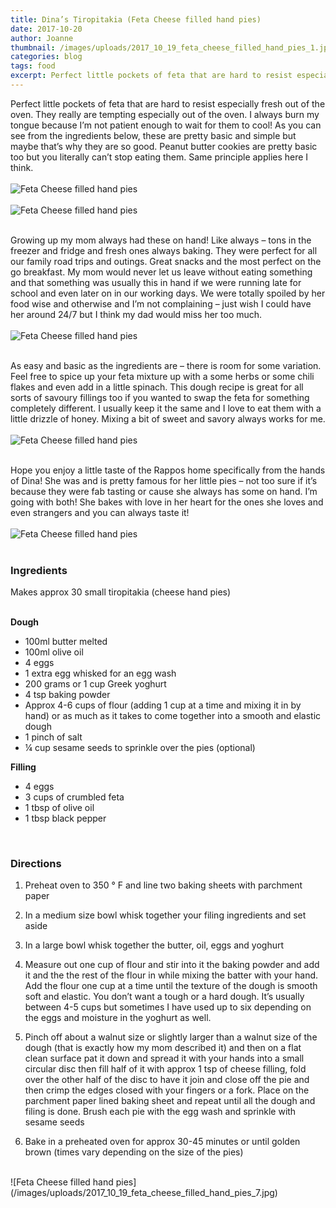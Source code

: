 ```yaml
---
title: Dina’s Tiropitakia (Feta Cheese filled hand pies)
date: 2017-10-20
author: Joanne
thumbnail: /images/uploads/2017_10_19_feta_cheese_filled_hand_pies_1.jpg
categories: blog
tags: food
excerpt: Perfect little pockets of feta that are hard to resist especially fresh out of the oven
---
```


Perfect little pockets of feta that are hard to resist especially fresh out of the oven. They really are tempting especially out of the oven.  I always burn my tongue because I’m not patient enough to wait for them to cool! As you can see from the ingredients below, these are pretty basic and simple but maybe that’s why they are so good. Peanut butter cookies are pretty basic too but you literally can’t stop eating them. Same principle applies here I think.
<br>
<br>
![Feta Cheese filled hand pies](/images/uploads/2017_10_19_feta_cheese_filled_hand_pies_2.jpg)
<br>
<br>
![Feta Cheese filled hand pies](/images/uploads/2017_10_19_feta_cheese_filled_hand_pies_3.jpg)
<br>
<br>

Growing up my mom always had these on hand! Like always &ndash; tons in the freezer and fridge and fresh ones always baking.  They were perfect for all our family road trips and outings. Great snacks and the most perfect on the go breakfast. My mom would never let us leave without eating something and that something was usually this in hand if we were running late for school and even later on in our working days. We were totally spoiled by her food wise and otherwise and I’m not complaining &ndash; just wish I could have her around 24/7 but I think my dad would miss her too much.
<br>
<br>
![Feta Cheese filled hand pies](/images/uploads/2017_10_19_feta_cheese_filled_hand_pies_4.jpg)
<br>
<br>

As easy and basic as the ingredients are &ndash; there is room for some variation.  Feel free to spice up your feta mixture up with a some herbs or some chili flakes and even add in a little spinach. This dough recipe is great for all sorts of savoury fillings too if you wanted to swap the feta for something completely different. I usually keep it the same and I love to eat them with a little drizzle of honey. Mixing a bit of sweet and savory always works for me.
<br>
<br>
![Feta Cheese filled hand pies](/images/uploads/2017_10_19_feta_cheese_filled_hand_pies_5.jpg)
<br>
<br>

Hope you enjoy a little taste of the Rappos home specifically from the hands of Dina! She was and is pretty famous for her little pies &ndash; not too sure if it’s because they were fab tasting or cause she always has some on hand. I’m going with both! She bakes with love in her heart for the ones she loves and even strangers and you can always taste it!
<br>
<br>
![Feta Cheese filled hand pies](/images/uploads/2017_10_19_feta_cheese_filled_hand_pies_6.jpg)
<br>
<br>

### Ingredients
Makes approx 30 small tiropitakia (cheese hand pies)
<br>
<br>

**Dough**
* 100ml butter melted
* 100ml  olive oil
* 4 eggs
* 1 extra egg whisked for an egg wash
* 200 grams or 1 cup Greek yoghurt
* 4 tsp baking powder
* Approx 4-6 cups of flour (adding 1 cup at a time and mixing it in by hand) or as much as it takes to come together into a smooth and elastic dough
* 1 pinch of salt
* &frac14; cup sesame seeds to sprinkle over the pies (optional)

**Filling**
* 4 eggs
* 3 cups of crumbled feta
* 1 tbsp of olive oil
* 1 tbsp black pepper
<br>

### Directions

1. Preheat oven to 350 &deg; F and line two baking sheets with parchment paper

1. In a medium size bowl whisk together your filing ingredients and set aside

1. In a large bowl whisk together the butter, oil, eggs and yoghurt

1. Measure out one cup of flour and stir into it the baking powder and add it and the the rest of the flour in while mixing the batter with your hand. Add the flour one cup at a time until the texture of the dough is smooth soft and elastic. You don’t want a tough or a hard dough. It’s usually between 4-5 cups but sometimes I have used up to six depending on the eggs and moisture in the yoghurt as well.

1. Pinch off about a walnut size or slightly larger than a walnut size of the dough (that is exactly how my mom described it) and then on a flat clean surface pat it down and spread it with your hands into a small circular disc then fill half of it with approx 1 tsp of cheese filling, fold over the other half of the disc to have it join and close off the pie and then crimp the edges closed with your fingers or a fork. Place on the parchment paper lined baking sheet and repeat until all the dough and filing is done. Brush each pie with the egg wash and sprinkle with sesame seeds

1. Bake in a preheated oven for approx 30-45 minutes or until golden brown (times vary depending on the size of the pies)

<br>
![Feta Cheese filled hand pies](/images/uploads/2017_10_19_feta_cheese_filled_hand_pies_7.jpg)

